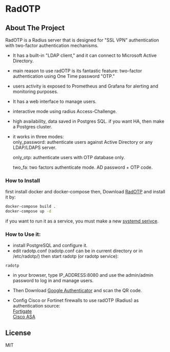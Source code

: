# RadOTP
## About The Project
RadOTP is a Radius server that is designed for "SSL VPN" authentication with two-factor authentication mechanisms.   
* It has a built-in "LDAP client," and it can connect to Microsoft Active Directory.   
* main reason to use radOTP is its fantastic feature: two-factor authentication using One Time password "OTP."   
* users activity is exposed to Prometheus and Grafana for alerting and monitoring purposes.   
* It has a web interface to manage users.   
* interactive mode using radius Access-Challenge.   
* high availability, data saved in Postgres SQL. if you want HA, then make a Postgres cluster.   
* it works in three modes:   
    only_password: authenticate users against Active Directory or any LDAP/LDAPS server.   

    only_otp: authenticate users with OTP database only.   

    two_fa: two factors authenticate mode. AD password + OTP code.   

### How to Install
first install docker and docker-compose then, Download [RadOTP](https://github.com/Abbas-gheydi/radotp/releases) and install it by:  
```bash
docker-compose build . 
docker-compose up -d  
```
if you want to run it as a service, you must make a new [systemd serivce](https://www.suse.com/support/kb/doc/?id=000019672).   

### How to Use it:
- install PostgreSQL and configure it.   
- edit radotp.conf (radotp.conf can be in current directory or in /etc/radotp/) then start radotp (or radotp service):    
```
radotp
```
- in your browser, type IP_ADDRESS:8080 and use the admin/admin password to log in and manage users.   

- Then Download [Google Authenticator](https://play.google.com/store/apps/details?id=com.google.android.apps.authenticator2&hl=en_US&gl=US) and scan the QR code.   

- Config Cisco or Fortinet firewalls to use radOTP (Radius) as authentication source:   
[Fortigate](https://docs.fortinet.com/document/fortigate/6.0.0/cookbook/200757/connecting-the-fortigate-to-the-radius-server)   
[Cisco ASA](https://www.cisco.com/c/en/us/support/docs/security/asa-5500-x-series-next-generation-firewalls/98594-configure-radius-authentication.html)   

## License

MIT
